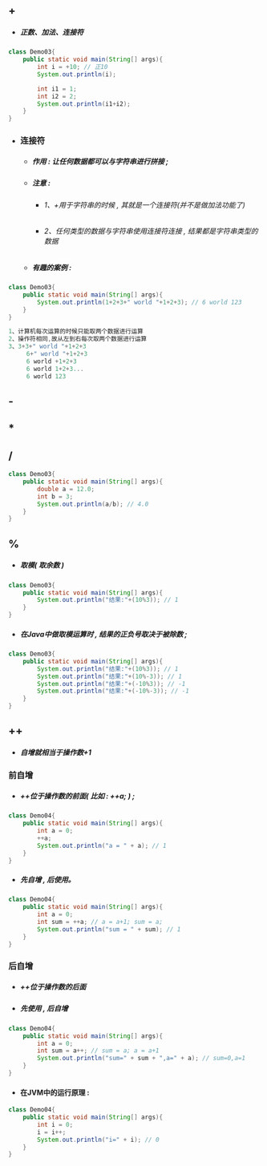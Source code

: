## +

* ##### 正数、加法、连接符

```java
class Demo03{
    public static void main(String[] args){
        int i = +10; // 正10
        System.out.println(i);

        int i1 = 1;
        int i2 = 2;
        System.out.println(i1+i2);
    }
}
```

* ### 连接符

  * ##### 作用 : 让任何数据都可以与字符串进行拼接 ;
  * ##### 注意 :

    * ###### 1、+用于字符串的时候 , 其就是一个连接符\(并不是做加法功能了\)
    * ###### 2、任何类型的数据与字符串使用连接符连接 , 结果都是字符串类型的数据
  * ##### 有趣的案例 :

```java
class Demo03{
    public static void main(String[] args){
        System.out.println(1+2+3+" world "+1+2+3); // 6 world 123
    }
}

1、计算机每次运算的时候只能取两个数据进行运算
2、操作符相同,故从左到右每次取两个数据进行运算
3、3+3+" world "+1+2+3
     6+" world "+1+2+3
     6 world +1+2+3
     6 world 1+2+3...
     6 world 123
```

## -

## \*

## /

```java
class Demo03{
    public static void main(String[] args){
        double a = 12.0;
        int b = 3;
        System.out.println(a/b); // 4.0
    }
}
```

## %

* ##### 取模\( 取余数 \)

```java
class Demo03{
    public static void main(String[] args){
        System.out.println("结果:"+(10%3)); // 1
    }
}
```

* ##### 在Java中做取模运算时 , 结果的正负号取决于被除数 ;

```java
class Demo03{
    public static void main(String[] args){
        System.out.println("结果:"+(10%3)); // 1
        System.out.println("结果:"+(10%-3)); // 1
        System.out.println("结果:"+(-10%3)); // -1
        System.out.println("结果:"+(-10%-3)); // -1
    }
}
```

## ++

* ##### 自增就相当于操作数+1

### 前自增

* ##### ++位于操作数的前面\( 比如 : ++a; \) ;

```java
class Demo04{
    public static void main(String[] args){
        int a = 0;
        ++a;
        System.out.println("a = " + a); // 1
    }
}
```

* ##### 先自增 , 后使用。

```java
class Demo04{
    public static void main(String[] args){
        int a = 0;
        int sum = ++a; // a = a+1; sum = a;
        System.out.println("sum = " + sum); // 1
    }
}
```

### 后自增

* ##### ++位于操作数的后面
* ##### 先使用 , 后自增

```java
class Demo04{
    public static void main(String[] args){
        int a = 0;
        int sum = a++; // sum = a; a = a+1
        System.out.println("sum=" + sum + ",a=" + a); // sum=0,a=1
    }
}
```

* #### 在JVM中的运行原理 :

```java
class Demo04{
	public static void main(String[] args){
		int i = 0;
		i = i++;
		System.out.println("i=" + i); // 0
	}
}
```



